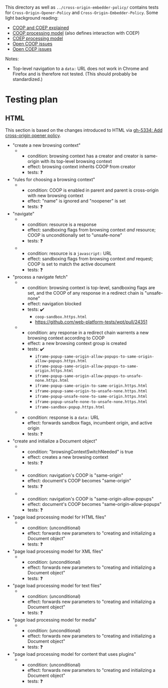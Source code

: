 This directory as well as `../cross-origin-embedder-policy/` contains tests for `Cross-Origin-Opener-Policy` and `Cross-Origin-Embedder-Policy`. Some light background reading:

* [COOP and COEP explained](https://docs.google.com/document/d/1zDlfvfTJ_9e8Jdc8ehuV4zMEu9ySMCiTGMS9y0GU92k/edit)
* [COOP processing model](https://gist.github.com/annevk/6f2dd8c79c77123f39797f6bdac43f3e) (also defines interaction with COEP)
* [COEP processing model](https://mikewest.github.io/corpp/)
* [Open COOP issues](https://github.com/whatwg/html/labels/topic%3A%20cross-origin-opener-policy)
* [Open COEP issues](https://github.com/whatwg/html/labels/topic%3A%20cross-origin-embedder-policy)

Notes:

* Top-level navigation to a `data:` URL does not work in Chrome and Firefox and is therefore not tested. (This should probably be standardized.)

# Testing plan

## HTML

This section is based on the changes introduced to HTML via [gh-5334: Add
cross-origin opener policy](https://github.com/whatwg/html/pull/5334).

- "create a new browsing context"
  - - condition: browsing context has a creator and creator is same-origin with its top-level browsing context
    - effect: browsing context inherits COOP from creator
    - tests: :question:
- "rules for choosing a browsing context"
  - - condition: COOP is enabled in parent and parent is cross-origin with new browsing context
    - effect: "name" is ignored and "noopener" is set
    - tests: :question:
- "navigate"
  - - condition: resource is a response
    - effect: sandboxing flags from browsing context *and* resource; COOP is unconditionally set to "unsafe-none"
    - tests: :question:
  - - condition: resource is a `javascript:` URL
    - effect: sandboxing flags from browsing context *and* request; COOP is set to match the active document
    - tests: :question:
- "process a navigate fetch"
  - - condition: browsing context is top-level, sandboxing flags are set, and the COOP of any response in a redirect chain is "unsafe-none"
    - effect: navigation blocked
    - tests: :heavy_check_mark:
      - `coop-sandbox.https.html`
      - https://github.com/web-platform-tests/wpt/pull/24351
  - - condition: any response in a redirect chain warrents a new browsing context according to COOP
    - effect: a new browsing context group is created
    - tests: :heavy_check_mark:
      - `iframe-popup-same-origin-allow-popups-to-same-origin-allow-popups.https.html`
      - `iframe-popup-same-origin-allow-popups-to-same-origin.https.html`
      - `iframe-popup-same-origin-allow-popups-to-unsafe-none.https.html`
      - `iframe-popup-same-origin-to-same-origin.https.html`
      - `iframe-popup-same-origin-to-unsafe-none.https.html`
      - `iframe-popup-unsafe-none-to-same-origin.https.html`
      - `iframe-popup-unsafe-none-to-unsafe-none.https.html`
      - `iframe-sandbox-popup.https.html`
  - - condition: response is a `data:` URL
    - effect: forwards sandbox flags, incumbent origin, and active origin
    - tests: :question:
- "create and initialize a Document object"
  - - condition: "browsingContextSwitchNeeded" is true
    - effect: creates a new browsing context
    - tests: :question:
  - - condition: navigation's COOP is "same-origin"
    - effect: document's COOP becomes "same-origin"
    - tests: :question:
  - - condition: navigation's COOP is "same-origin-allow-popups"
    - effect: document's COOP becomes "same-origin-allow-popups"
    - tests: :question:
- "page load processing model for HTML files"
  - - condition: (unconditional)
    - effect: forwards new parameters to "creating and initializing a Document object"
    - tests: :question:
- "page load processing model for XML files"
  - - condition: (unconditional)
    - effect: forwards new parameters to "creating and initializing a Document object"
    - tests: :question:
- "page load processing model for text files"
  - - condition: (unconditional)
    - effect: forwards new parameters to "creating and initializing a Document object"
    - tests: :question:
- "page load processing model for media"
  - - condition: (unconditional)
    - effect: forwards new parameters to "creating and initializing a Document object"
    - tests: :question:
- "page load processing model for content that uses plugins"
  - - condition: (unconditional)
    - effect: forwards new parameters to "creating and initializing a Document object"
    - tests: :question:
